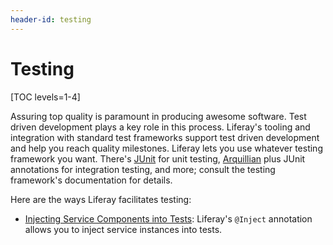 ```yaml
---
header-id: testing
---
```


# Testing

[TOC levels=1-4]

Assuring top quality is paramount in producing awesome software. Test driven
development plays a key role in this process. Liferay's tooling and integration
with standard test frameworks support test driven development and help you reach
quality milestones. Liferay lets you use whatever testing framework you want.
There's
[JUnit](https://junit.org)
for unit testing,
[Arquillian](http://arquillian.org/)
plus JUnit annotations for integration testing, and more; consult the testing
framework's documentation for details. 

Here are the ways Liferay facilitates testing:

- [Injecting Service Components into Tests](/docs/7-1/tutorials/-/knowledge_base/t/injecting-service-components-into-tests): 
    Liferay's `@Inject` annotation allows you to inject service instances into
    tests. 
